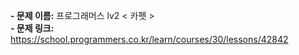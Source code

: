 **- 문제 이름:** 프로그래머스 lv2 < 카펫 >  
**- 문제 링크:** https://school.programmers.co.kr/learn/courses/30/lessons/42842
